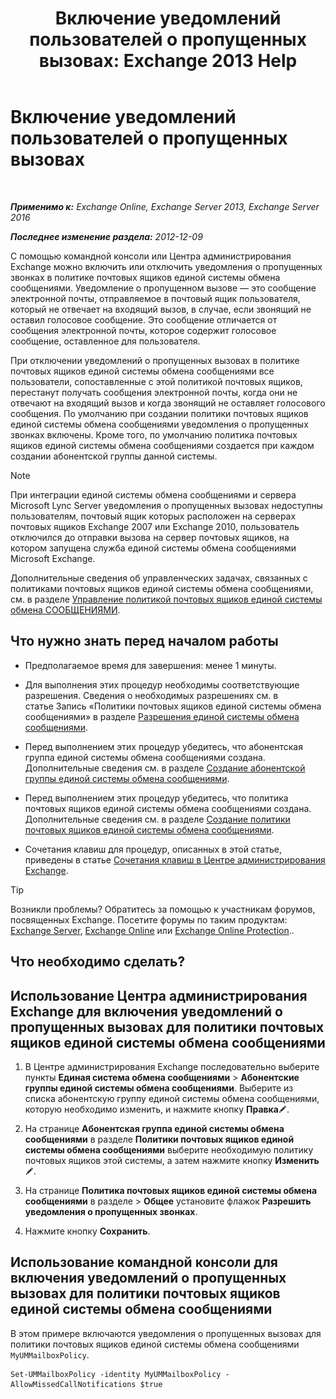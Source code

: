 ﻿---
title: 'Включение уведомлений пользователей о пропущенных вызовах: Exchange 2013 Help'
TOCTitle: Включение уведомлений пользователей о пропущенных вызовах
ms:assetid: aa0cbb60-5422-474f-af16-621aade31c1f
ms:mtpsurl: https://technet.microsoft.com/ru-ru/library/Bb232159(v=EXCHG.150)
ms:contentKeyID: 52059171
ms.date: 04/30/2018
mtps_version: v=EXCHG.150
ms.translationtype: HT
---

# Включение уведомлений пользователей о пропущенных вызовах

 

_**Применимо к:** Exchange Online, Exchange Server 2013, Exchange Server 2016_

_**Последнее изменение раздела:** 2012-12-09_

С помощью командной консоли или Центра администрирования Exchange можно включить или отключить уведомления о пропущенных звонках в политике почтовых ящиков единой системы обмена сообщениями. Уведомление о пропущенном вызове — это сообщение электронной почты, отправляемое в почтовый ящик пользователя, который не отвечает на входящий вызов, в случае, если звонящий не оставил голосовое сообщение. Это сообщение отличается от сообщения электронной почты, которое содержит голосовое сообщение, оставленное для пользователя.

При отключении уведомлений о пропущенных вызовах в политике почтовых ящиков единой системы обмена сообщениями все пользователи, сопоставленные с этой политикой почтовых ящиков, перестанут получать сообщения электронной почты, когда они не отвечают на входящий вызов и когда звонящий не оставляет голосового сообщения. По умолчанию при создании политики почтовых ящиков единой системы обмена сообщениями уведомления о пропущенных звонках включены. Кроме того, по умолчанию политика почтовых ящиков единой системы обмена сообщениями создается при каждом создании абонентской группы данной системы.

> [!NOTE]  
> При интеграции единой системы обмена сообщениями и сервера Microsoft Lync Server уведомления о пропущенных вызовах недоступны пользователям, почтовый ящик которых расположен на серверах почтовых ящиков Exchange 2007 или Exchange 2010, пользователь отключился до отправки вызова на сервер почтовых ящиков, на котором запущена служба единой системы обмена сообщениями Microsoft Exchange.


Дополнительные сведения об управленческих задачах, связанных с политиками почтовых ящиков единой системы обмена сообщениями, см. в разделе [Управление политикой почтовых ящиков единой системы обмена СООБЩЕНИЯМИ](manage-a-um-mailbox-policy-exchange-2013-help.md).

## Что нужно знать перед началом работы

  - Предполагаемое время для завершения: менее 1 минуты.

  - Для выполнения этих процедур необходимы соответствующие разрешения. Сведения о необходимых разрешениях см. в статье Запись «Политики почтовых ящиков единой системы обмена сообщениями» в разделе [Разрешения единой системы обмена сообщениями](unified-messaging-permissions-exchange-2013-help.md).

  - Перед выполнением этих процедур убедитесь, что абонентская группа единой системы обмена сообщениями создана. Дополнительные сведения см. в разделе [Создание абонентской группы единой системы обмена сообщениями](create-a-um-dial-plan-exchange-2013-help.md).

  - Перед выполнением этих процедур убедитесь, что политика почтовых ящиков единой системы обмена сообщениями создана. Дополнительные сведения см. в разделе [Создание политики почтовых ящиков единой системы обмена сообщениями](create-a-um-mailbox-policy-exchange-2013-help.md).

  - Сочетания клавиш для процедур, описанных в этой статье, приведены в статье [Сочетания клавиш в Центре администрирования Exchange](keyboard-shortcuts-in-the-exchange-admin-center-exchange-online-protection-help.md).

> [!TIP]  
> Возникли проблемы? Обратитесь за помощью к участникам форумов, посвященных Exchange. Посетите форумы по таким продуктам: <a href="https://go.microsoft.com/fwlink/p/?linkid=60612">Exchange Server</a>, <a href="https://go.microsoft.com/fwlink/p/?linkid=267542">Exchange Online</a> или <a href="https://go.microsoft.com/fwlink/p/?linkid=285351">Exchange Online Protection</a>..


## Что необходимо сделать?

## Использование Центра администрирования Exchange для включения уведомлений о пропущенных вызовах для политики почтовых ящиков единой системы обмена сообщениями

1.  В Центре администрирования Exchange последовательно выберите пункты **Единая система обмена сообщениями** \> **Абонентские группы единой системы обмена сообщениями**. Выберите из списка абонентскую группу единой системы обмена сообщениями, которую необходимо изменить, и нажмите кнопку **Правка**![Значок редактирования](images/Bb124582.6f53ccb2-1f13-4c02-bea0-30690e6ea71d(EXCHG.150).gif "Значок редактирования").

2.  На странице **Абонентская группа единой системы обмена сообщениями** в разделе **Политики почтовых ящиков единой системы обмена сообщениями** выберите необходимую политику почтовых ящиков этой системы, а затем нажмите кнопку **Изменить**![Значок редактирования](images/Bb124582.6f53ccb2-1f13-4c02-bea0-30690e6ea71d(EXCHG.150).gif "Значок редактирования").

3.  На странице **Политика почтовых ящиков единой системы обмена сообщениями** в разделе \> **Общее** установите флажок **Разрешить уведомления о пропущенных звонках**.

4.  Нажмите кнопку **Сохранить**.

## Использование командной консоли для включения уведомлений о пропущенных вызовах для политики почтовых ящиков единой системы обмена сообщениями

В этом примере включаются уведомления о пропущенных вызовах для политики почтовых ящиков единой системы обмена сообщениями `MyUMMailboxPolicy`.

    Set-UMMailboxPolicy -identity MyUMMailboxPolicy -AllowMissedCallNotifications $true


